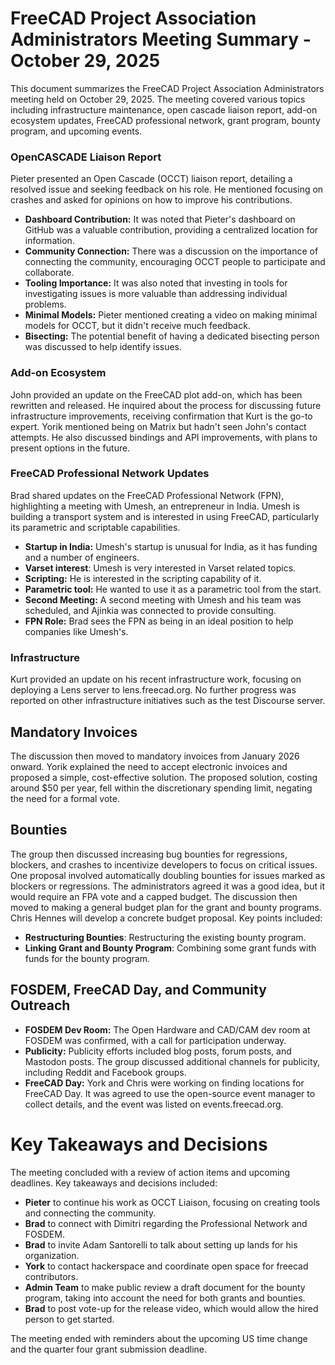 # FreeCAD Project Association Administrators Meeting Summary - October 29, 2025

This document summarizes the FreeCAD Project Association Administrators meeting held on October 29, 2025. The meeting covered various topics including infrastructure maintenance, open cascade liaison report, add-on ecosystem updates, FreeCAD professional network, grant program, bounty program, and upcoming events.

### OpenCASCADE Liaison Report

Pieter presented an Open Cascade (OCCT) liaison report, detailing a resolved issue and seeking feedback on his role. He mentioned focusing on crashes and asked for opinions on how to improve his contributions.

*   **Dashboard Contribution:** It was noted that Pieter's dashboard on GitHub was a valuable contribution, providing a centralized location for information.
*   **Community Connection:** There was a discussion on the importance of connecting the community, encouraging OCCT people to participate and collaborate.
*   **Tooling Importance:** It was also noted that investing in tools for investigating issues is more valuable than addressing individual problems.
*   **Minimal Models:** Pieter mentioned creating a video on making minimal models for OCCT, but it didn't receive much feedback.
*   **Bisecting:** The potential benefit of having a dedicated bisecting person was discussed to help identify issues.

### Add-on Ecosystem
John provided an update on the FreeCAD plot add-on, which has been rewritten and released. He inquired about the process for discussing future infrastructure improvements, receiving confirmation that Kurt is the go-to expert. Yorik mentioned being on Matrix but hadn't seen John's contact attempts. He also discussed bindings and API improvements, with plans to present options in the future.

### FreeCAD Professional Network Updates

Brad shared updates on the FreeCAD Professional Network (FPN), highlighting a meeting with Umesh, an entrepreneur in India. Umesh is building a transport system and is interested in using FreeCAD, particularly its parametric and scriptable capabilities.

*   **Startup in India:** Umesh's startup is unusual for India, as it has funding and a number of engineers.
*   **Varset interest**: Umesh is very interested in Varset related topics.
*   **Scripting:** He is interested in the scripting capability of it.
*   **Parametric tool:** He wanted to use it as a parametric tool from the start.
*   **Second Meeting:** A second meeting with Umesh and his team was scheduled, and Ajinkia was connected to provide consulting.
*   **FPN Role:** Brad sees the FPN as being in an ideal position to help companies like Umesh's.

### Infrastructure

Kurt provided an update on his recent infrastructure work, focusing on deploying a Lens server to lens.freecad.org. No further progress was reported on other infrastructure initiatives such as the test Discourse server.

## Mandatory Invoices

The discussion then moved to mandatory invoices from January 2026 onward. Yorik explained the need to accept electronic invoices and proposed a simple, cost-effective solution. The proposed solution, costing around $50 per year, fell within the discretionary spending limit, negating the need for a formal vote.

## Bounties

The group then discussed increasing bug bounties for regressions, blockers, and crashes to incentivize developers to focus on critical issues. 
One proposal involved automatically doubling bounties for issues marked as blockers or regressions. The administrators agreed it was a good idea, but it would require an FPA vote and a capped budget.
The discussion then moved to making a general budget plan for the grant and bounty programs. Chris Hennes will develop a concrete budget proposal.
Key points included:

*   **Restructuring Bounties**: Restructuring the existing bounty program.
*   **Linking Grant and Bounty Program**: Combining some grant funds with funds for the bounty program.

## FOSDEM, FreeCAD Day, and Community Outreach

*   **FOSDEM Dev Room:** The Open Hardware and CAD/CAM dev room at FOSDEM was confirmed, with a call for participation underway.
*   **Publicity:** Publicity efforts included blog posts, forum posts, and Mastodon posts. The group discussed additional channels for publicity, including Reddit and Facebook groups.
*   **FreeCAD Day:** York and Chris were working on finding locations for FreeCAD Day. It was agreed to use the open-source event manager to collect details, and the event was listed on events.freecad.org.

# Key Takeaways and Decisions

The meeting concluded with a review of action items and upcoming deadlines. Key takeaways and decisions included:

*   **Pieter** to continue his work as OCCT Liaison, focusing on creating tools and connecting the community.
*   **Brad** to connect with Dimitri regarding the Professional Network and FOSDEM.
*   **Brad** to invite Adam Santorelli to talk about setting up lands for his organization.
*   **York** to contact hackerspace and coordinate open space for freecad contributors.
*   **Admin Team** to make public review a draft document for the bounty program, taking into account the need for both grants and bounties.
*   **Brad** to post vote-up for the release video, which would allow the hired person to get started.

The meeting ended with reminders about the upcoming US time change and the quarter four grant submission deadline.
